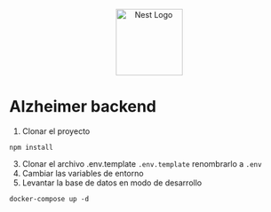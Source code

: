 <p align="center">
  <a href="http://nestjs.com/" target="blank"><img src="https://nestjs.com/img/logo-small.svg" width="120" alt="Nest Logo" /></a>
</p>


# Alzheimer backend

1. Clonar el proyecto
```
npm install
```
3. Clonar el archivo .env.template ```.env.template``` renombrarlo a ```.env```
4. Cambiar las variables de entorno
5. Levantar la base de datos en modo de desarrollo
```
docker-compose up -d
```